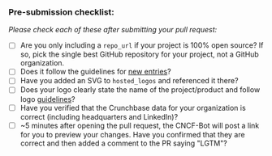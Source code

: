 ### Pre-submission checklist:

*Please check each of these after submitting your pull request:*

* [ ] Are you only including a `repo_url` if your project is 100% open source? If so, pick the single best GitHub repository for your project, not a GitHub organization.
* [ ] Does it follow the guidelines for [new entries](https://github.com/cdfoundation/cdf-landscape#new-entries)?
* [ ] Have you added an SVG to `hosted_logos` and referenced it there?
* [ ] Does your logo clearly state the name of the project/product and follow logo [guidelines](https://github.com/cdfoundation/cdf-landscape#logos)?
* [ ] Have you verified that the Crunchbase data for your organization is correct (including headquarters and LinkedIn)?
* [ ] ~5 minutes after opening the pull request, the CNCF-Bot will post a link for you to preview your changes. Have you confirmed that they are correct and then added a comment to the PR saying "LGTM"?
